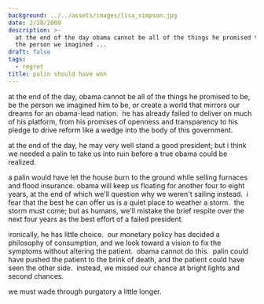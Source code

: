 ```yaml
---
background: ../../assets/images/lisa_simpson.jpg
date: 2/28/2009
description: >-
  at the end of the day obama cannot be all of the things he promised to be be
  the person we imagined ...
draft: false
tags:
  - regret
title: palin should have won
---
```


at the end of the day, obama cannot be all of the things he promised to be, be the person we imagined him to be, or create a world that mirrors our dreams for an obama-lead nation.  he has already failed to deliver on much of his platform, from his promises of openness and transparency to his pledge to drive reform like a wedge into the body of this government.

at the end of the day, he may very well stand a good president; but i think we needed a palin to take us into ruin before a true obama could be realized.

a palin would have let the house burn to the ground while selling furnaces and flood insurance. obama will keep us floating for another four to eight years, at the end of which we'll question why we weren't sailing instead.  i fear that the best he can offer us is a quiet place to weather a storm.  the storm must come; but as humans, we'll mistake the brief respite over the next four years as the best effort of a failed president.

ironically, he has little choice.  our monetary policy has decided a philosophy of consumption, and we look toward a vision to fix the symptoms without altering the patient.  obama cannot do this.  palin could have pushed the patient to the brink of death, and the patient could have seen the other side.  instead, we missed our chance at bright lights and second chances.

we must wade through purgatory a little longer.
